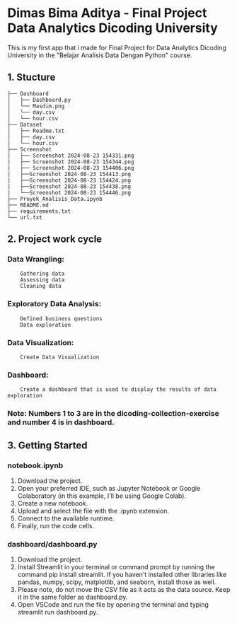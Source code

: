 # Dimas Bima Aditya - Final Project Data Analytics Dicoding University
This is my first app that i made for Final Project for Data Analytics Dicoding University in the "Belajar Analisis Data Dengan Python" course.

## 1. Stucture
```
├── Dashboard
│   ├── Dashboard.py
│   └── Masdim.png
│   └── day.csv
│   └── hour.csv
├── Dataset
│   ├── Readme.txt
│   ├── day.csv
|   └── hour.csv
├── Screenshot
|   ├── Screenshot 2024-08-23 154331.png
|   ├── Screenshot 2024-08-23 154344.png
|   ├── Screenshot 2024-08-23 154406.png
|   ├──Screenshot 2024-08-23 154413.png
|   ├──Screenshot 2024-08-23 154424.png
|   ├──Screenshot 2024-08-23 154438.png
|   └──Screenshot 2024-08-23 154446.png
├── Proyek_Analisis_Data.ipynb
├── README.md
├── requirements.txt
└── url.txt
```
## 2. Project work cycle
### Data Wrangling:
        Gathering data
        Assessing data
        Cleaning data
### Exploratory Data Analysis:
        Defined business questions
        Data exploration
### Data Visualization:
        Create Data Visualization
### Dashboard:
        Create a dashboard that is used to display the results of data exploration
### Note: Numbers 1 to 3 are in the dicoding-collection-exercise and number 4 is in dashboard.

## 3. Getting Started
   
### notebook.ipynb
1. Download the project.
2. Open your preferred IDE, such as Jupyter Notebook or Google Colaboratory (in this example, I'll be using Google Colab).
3. Create a new notebook.
4. Upload and select the file with the .ipynb extension.
5. Connect to the available runtime.
6. Finally, run the code cells.

### dashboard/dashboard.py
1. Download the project.
2. Install Streamlit in your terminal or command prompt by running the command pip install streamlit. If you haven't installed other libraries like pandas, numpy, scipy, matplotlib, and seaborn, install those as well.
3. Please note, do not move the CSV file as it acts as the data source. Keep it in the same folder as dashboard.py.
4. Open VSCode and run the file by opening the terminal and typing streamlit run dashboard.py.
